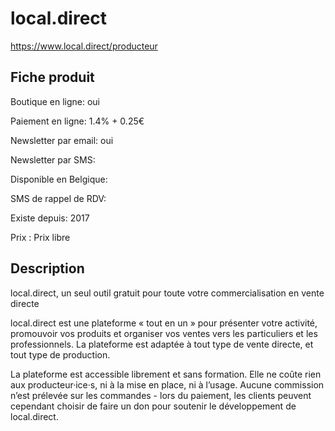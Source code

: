 # local.direct
https://www.local.direct/producteur

## Fiche produit

Boutique en ligne: oui

Paiement en ligne: 1.4% + 0.25€

Newsletter par email: oui

Newsletter par SMS:   

Disponible en Belgique:

SMS de rappel de RDV:

Existe depuis: 2017

Prix : Prix libre

## Description

local.direct, un seul outil gratuit pour toute votre commercialisation en vente directe

local.direct est une plateforme « tout en un » pour présenter votre activité, promouvoir vos produits et organiser vos ventes vers les particuliers et les professionnels. La plateforme est adaptée à tout type de vente directe, et tout type de production.

La plateforme est accessible librement et sans formation. Elle ne coûte rien aux producteur·ice·s, ni à la mise en place, ni à l’usage. Aucune commission n’est prélevée sur les commandes - lors du paiement, les clients peuvent cependant choisir de faire un don pour soutenir le développement de local.direct. 
